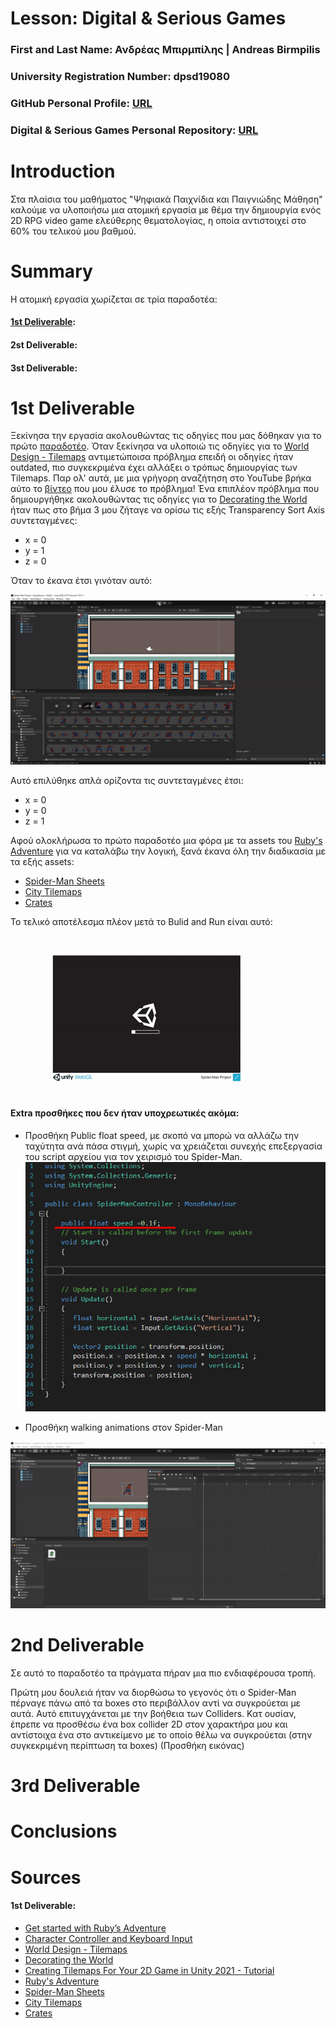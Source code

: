 # Lesson: Digital & Serious Games

### First and Last Name: Ανδρέας Μπιρμπίλης | Andreas Birmpilis
### University Registration Number: dpsd19080
### GitHub Personal Profile: [URL](https://github.com/dpsd19080)
### Digital & Serious Games Personal Repository: [URL](https://github.com/dpsd19080/Role-Playing-Game)

# Introduction
Στα πλαίσια του μαθήματος "Ψηφιακά Παιχνίδια και Παιγνιώδης Μάθηση" καλούμε να υλοποιήσω μια ατομική εργασία με θέμα την δημιουργία ενός 2D RPG video game ελεύθερης θεματολογίας, η οποία αντιστοιχεί στο 60% του τελικού μου βαθμού.
# Summary
Η ατομική εργασία χωρίζεται σε τρία παραδοτέα: 
#### [1st Deliverable](https://github.com/dpsd19080/Role-Playing-Game/tree/main/my_report#1st-deliverable):
#### 2st Deliverable:
#### 3st Deliverable:

# 1st Deliverable
Ξεκίνησα την εργασία ακολουθώντας τις οδηγίες που μας δόθηκαν για το πρώτο [παραδοτέο](https://github.com/merkourisa/Role-Playing-Game/issues/1). Όταν ξεκίνησα να υλοποιώ τις οδηγίες για το [World Design - Tilemaps](https://learn.unity.com/tutorial/world-design-tilemaps?uv=2020.3&projectId=5c6166dbedbc2a0021b1bc7c) αντιμετώποισα πρόβλημα επειδή οι οδηγίες ήταν outdated, πιο συγκεκριμένα έχει αλλάξει ο τρόπως δημιουργίας των Tilemaps. Παρ ολ' αυτά, με μια γρήγορη αναζήτηση στο YouTube βρήκα αύτο το [βίντεο](https://www.youtube.com/watch?v=DTp5zi8_u1U) που μου έλυσε το πρόβλημα! Ένα επιπλέον πρόβλημα που δημιουργήθηκε ακολουθώντας τις οδηγίες για το [Decorating the World](https://learn.unity.com/tutorial/decorating-the-world?uv=2020.3&projectId=5c6166dbedbc2a0021b1bc7c#) ήταν πως στο βήμα 3 μου ζήταγε να ορίσω τις εξής Transparency Sort Axis συντεταγμένες: 
- x = 0
- y = 1
- z = 0 

Όταν το έκανα έτσι γινόταν αυτό:

![Alt Text](https://github.com/dpsd19080/Role-Playing-Game/blob/main/my_report/problem1.gif)

Αυτό επιλύθηκε απλά ορίζοντα τις συντεταγμένες έτσι:
- x = 0
- y = 0
- z = 1


Αφού ολοκλήρωσα το πρώτο παραδοτέο μια φόρα με τα assets του [Ruby's Adventure](https://assetstore.unity.com/packages/templates/tutorials/2d-beginner-tutorial-resources-140167) για να καταλάβω την λογική, ξανά έκανα όλη την διαδικασία με τα εξής assets: 
- [Spider-Man Sheets](https://gr.pinterest.com/pin/298504281561510034/)
- [City Tilemaps](https://www.artstation.com/marketplace/p/yr9p8/city-tileset-pack)
- [Crates](https://www.istockphoto.com/vector/pixelated-wooden-box-set-pixel-art-isometric-projection-3d-vector-illustration-gm1210024697-350374351)

Το τελικό αποτέλεσμα πλέον μετά το Bulid and Run είναι αυτό: 

![Alt Text](https://github.com/dpsd19080/Role-Playing-Game/blob/main/my_report/deliverable_1_final.gif)

#### Extra προσθήκες που δεν ήταν υποχρεωτικές ακόμα: 
- Προσθήκη Public float speed, με σκοπό να μπορώ να αλλάζω την ταχύτητα ανά πάσα στιγμή, χωρίς να χρειάζεται συνεχής επεξεργασία του script αρχείου για τον χειρισμό του Spider-Man.
![ScreenShot](public_float_speed.jpg)
 
- Προσθήκη walking animations στον Spider-Man 

![Alt Text](https://github.com/dpsd19080/Role-Playing-Game/blob/main/my_report/walking_animation.gif)

# 2nd Deliverable
Σε αυτό το παραδοτέο τα πράγματα πήραν μια πιο ενδιαφέρουσα τροπή.

Πρώτη μου δουλειά ήταν να διορθώσω το γεγονός ότι ο Spider-Man πέρναγε πάνω από τα boxes στο περιβάλλον αντί να συγκρούεται με αυτά. Αυτό επιτυγχάνεται με την βοήθεια των Colliders.
Κατ ουσίαν, έπρεπε να προσθέσω ένα box collider 2D στον χαρακτήρα μου και αντίστοιχα ένα στο αντικείμενο με το οποίο θέλω να συγκρούεται (στην συγκεκριμένη περίπτωση τα boxes)
(Προσθήκη εικόνας)
# 3rd Deliverable 


# Conclusions


# Sources
#### 1st Deliverable:
- [Get started with Ruby’s Adventure](https://learn.unity.com/tutorial/main-character-and-first-script?uv=2020.3&projectId=5c6166dbedbc2a0021b1bc7c)
- [Character Controller and Keyboard Input](https://learn.unity.com/tutorial/character-controller-and-keyboard-input?uv=2020.3&projectId=5c6166dbedbc2a0021b1bc7c)
- [World Design - Tilemaps](https://learn.unity.com/tutorial/world-design-tilemaps?uv=2020.3&projectId=5c6166dbedbc2a0021b1bc7c)
- [Decorating the World](https://learn.unity.com/tutorial/decorating-the-world?uv=2020.3&projectId=5c6166dbedbc2a0021b1bc7c)
- [Creating Tilemaps For Your 2D Game in Unity 2021 - Tutorial](https://www.youtube.com/watch?v=DTp5zi8_u1U)
- [Ruby's Adventure](https://assetstore.unity.com/packages/templates/tutorials/2d-beginner-tutorial-resources-140167)
- [Spider-Man Sheets](https://gr.pinterest.com/pin/298504281561510034/)
- [City Tilemaps](https://www.artstation.com/marketplace/p/yr9p8/city-tileset-pack)
- [Crates](https://www.istockphoto.com/vector/pixelated-wooden-box-set-pixel-art-isometric-projection-3d-vector-illustration-gm1210024697-350374351)
